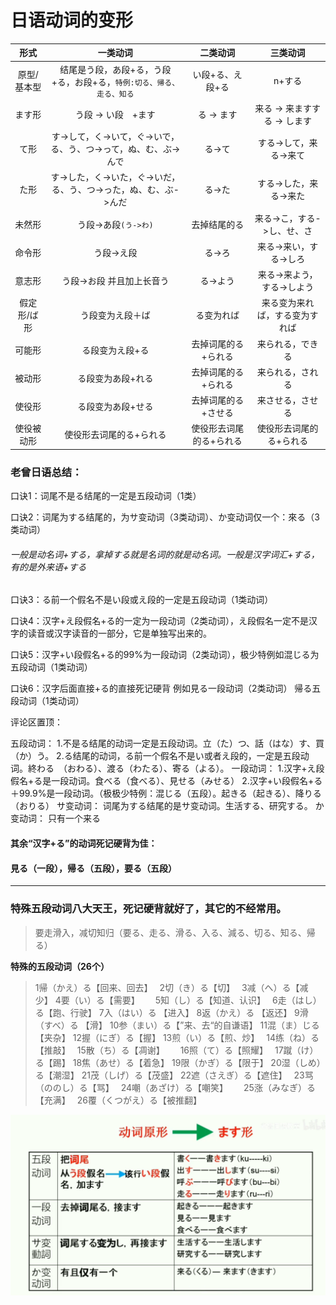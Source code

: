 # 日语动词的变形
|    形式     |                           一类动词                           |        二类动词         |            三类动词            |
| :---------: | :----------------------------------------------------------: | :---------------------: | :----------------------------: |
| 原型/基本型 | 结尾是う段，あ段+る，う段+る，お段+る，`特例:切る、帰る、走る、知る` |    い段+る、え段+る     |             n+する             |
|   ます形    |                     う段 -> い段　+ます                      |       る -> ます        |  来る -> 来ますする -> します  |
|    て形     | す->して，く->いて，ぐ->いで，る、う、つ->って，ぬ、む、ぶ->んで |         る->て          |     する->して，来る->来て     |
|    た形     | す->した，く->いた，ぐ->いだ，る、う、つ->った，ぬ、む、ぶ->んだ |         る->た          |     する->した，来る->来た     |
|   未然形    |                     う段->あ段`(う->わ)`                     |      去掉结尾的る       |   来る->こ，する->し、せ、さ   |
|   命令形    |                          う段->え段                          |         る->ろ          |     来る->来い，する->しろ     |
|   意志形    |                  う段->お段 并且加上长音う                   |        る->よう         |   来る->来よう，する->しよう   |
| 假定形/ば形 |                       う段变为え段＋ば                       |       る变为れば        | 来る变为来れば，する变为すれば |
|   可能形    |                       る段变为え段+る                        |   去掉词尾的る+られる   |        来られる，できる        |
|   被动形    |                      る段变为あ段+れる                       |   去掉词尾的る+られる   |        来られる，される        |
|   使役形    |                      る段变为あ段+せる                       |   去掉词尾的る+させる   |        来させる，させる        |
| 使役被动形  |                   使役形去词尾的る+られる                    | 使役形去词尾的る+られる |    使役形去词尾的る+られる     |

### 老曾日语总结：

口诀1：词尾不是る结尾的一定是五段动词（1类）

口诀2：词尾为する结尾的，为サ变动词（3类动词）、か变动词仅一个：來る（3类动词）

###### 一般是动名词+する，拿掉する就是名词的就是动名词。一般是汉字词汇+する，有的是外来语+する

口诀3：る前一个假名不是い段或え段的一定是五段动词（1类动词）

口诀4：汉字+え段假名+る的一定为一段动词（2类动词），え段假名一定不是汉字的读音或汉字读音的一部分，它是单独写出来的。

口诀5：汉字+い段假名+る的99%为一段动词（2类动词），极少特例如混じる为五段动词（1类动词）

口诀6：汉字后面直接+る的直接死记硬背 例如見る一段动词（2类动词） 帰る五段动词（1类动词）



评论区置顶：

五段动词：
1.不是る结尾的动词一定是五段动词。立（た）つ、話（はな）す、買（か）う。
2.る结尾的动词，る前一个假名不是い或者え段的，一定是五段动词。終わる　（おわる）、渡る（わたる）、寄る（よる）。
一段动词：
1.汉字+え段假名+る是一段动词。食べる（食べる）、見せる（みせる）
2.汉字+い段假名+る＋99.9%是一段动词。（极极少特例：混じる（五段）。起きる（起きる）、降りる（おりる）
サ变动词：
词尾为する结尾的是サ变动词。生活する、研究する。
か变动词：
只有一个来る

#### 其余“汉字+る”的动词死记硬背为佳：

#### 見る（一段），帰る（五段），要る（五段）

---

### 特殊五段动词八大天王，死记硬背就好了，其它的不经常用。

> 要走滑入，减切知归（要る、走る、滑る、入る、減る、切る、知る、帰る）

**特殊的五段动词（26个）**

> 1帰（かえ）る【回来、回去】　
> 2切（き）る【切】　
> 3减（へ）る【减少】
> 4要（い）る【需要】　　
> 5知（し）る【知道、认识】　
> 6走（はし）る【跑、行驶】
> 7入（はい）る 【进入】
> 8返（かえ）る 【返还】
> 9滑（すべ）る 【滑】
> 10参（まい）る【”来、去“的自谦语】
> 11混（ま）じる【夹杂】
> 12握（にぎ）る【握】
> 13煎（い）る【煎、炒】　
> 14练（ね）る【推敲】　
> 15散（ち）る【凋谢】　　
> 16照（て）る【照耀】　
> 17蹴（け）る【踢】
> 18焦（あせ）る【着急】
> 19限（かぎ）る【限于】
> 20湿（しめ）る【潮湿】
> 21茂（しげ）る【茂盛】
> 22遮（さえぎ）る【遮住】　
> 23骂（ののし）る【骂】　
> 24嘲（あざけ）る【嘲笑】　　
> 25涨（みなぎ）る【充满】　
> 26覆（くつがえ）る【被推翻】

![image-20250625020648238](动词变形.assets/image-20250625020648238-1750788413096-1.png)
